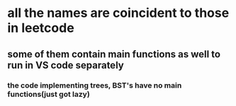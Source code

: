 # all the names are coincident to those in leetcode
## some of them contain main functions as well to run in VS code separately
### the code implementing trees, BST's have no main functions(just got lazy)
